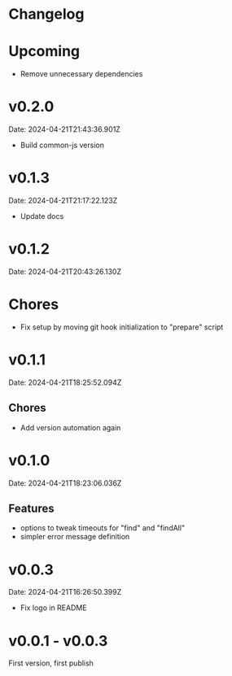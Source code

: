 # Changelog

# Upcoming

- Remove unnecessary dependencies

# v0.2.0

Date: 2024-04-21T21:43:36.901Z

- Build common-js version

# v0.1.3

Date: 2024-04-21T21:17:22.123Z

- Update docs

# v0.1.2

Date: 2024-04-21T20:43:26.130Z

# Chores

- Fix setup by moving git hook initialization to "prepare" script

# v0.1.1

Date: 2024-04-21T18:25:52.094Z

## Chores

- Add version automation again

# v0.1.0

Date: 2024-04-21T18:23:06.036Z

## Features

- options to tweak timeouts for "find" and "findAll"
- simpler error message definition

# v0.0.3

Date: 2024-04-21T16:26:50.399Z

- Fix logo in README

# v0.0.1 - v0.0.3

First version, first publish
